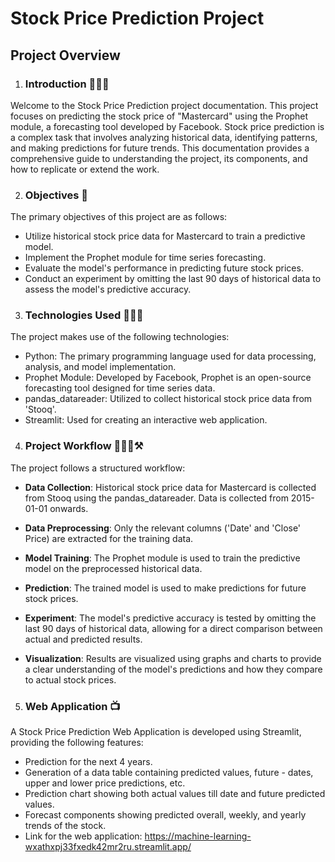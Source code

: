# Stock Price Prediction Project 

## Project Overview

1. ### **Introduction** 🙋🏻‍♂️
Welcome to the Stock Price Prediction project documentation. This project focuses on predicting the stock price of "Mastercard" using the Prophet module, a forecasting tool developed by Facebook. Stock price prediction is a complex task that involves analyzing historical data, identifying patterns, and making predictions for future trends. This documentation provides a comprehensive guide to understanding the project, its components, and how to replicate or extend the work.

2. ### **Objectives** 🎯
The primary objectives of this project are as follows:

- Utilize historical stock price data for Mastercard to train a predictive model.
- Implement the Prophet module for time series forecasting.
- Evaluate the model's performance in predicting future stock prices.
- Conduct an experiment by omitting the last 90 days of historical data to assess the model's predictive accuracy.

3. ### **Technologies Used** 👨🏻‍💻
The project makes use of the following technologies:

- Python: The primary programming language used for data processing, analysis, and model implementation.
- Prophet Module: Developed by Facebook, Prophet is an open-source forecasting tool designed for time series data.
- pandas_datareader: Utilized to collect historical stock price data from 'Stooq'.
- Streamlit: Used for creating an interactive web application.

4. ### **Project Workflow** 👷🏻‍♂️⚒
The project follows a structured workflow:

- **Data Collection**: Historical stock price data for Mastercard is collected from Stooq using the pandas_datareader. Data is collected from 2015-01-01 onwards.

- **Data Preprocessing**: Only the relevant columns ('Date' and 'Close' Price) are extracted for the training data.

- **Model Training**: The Prophet module is used to train the predictive model on the preprocessed historical data.

- **Prediction**: The trained model is used to make predictions for future stock prices.

- **Experiment**: The model's predictive accuracy is tested by omitting the last 90 days of historical data, allowing for a direct comparison between actual and predicted results.

- **Visualization**: Results are visualized using graphs and charts to provide a clear understanding of the model's predictions and how they compare to actual stock prices.

5. ### **Web Application** 📺
A Stock Price Prediction Web Application is developed using Streamlit, providing the following features:

- Prediction for the next 4 years.
- Generation of a data table containing predicted values, future - dates, upper and lower price predictions, etc.
- Prediction chart showing both actual values till date and future predicted values.
- Forecast components showing predicted overall, weekly, and yearly trends of the stock.
- Link for the web application: https://machine-learning-wxathxpj33fxedk42mr2ru.streamlit.app/
